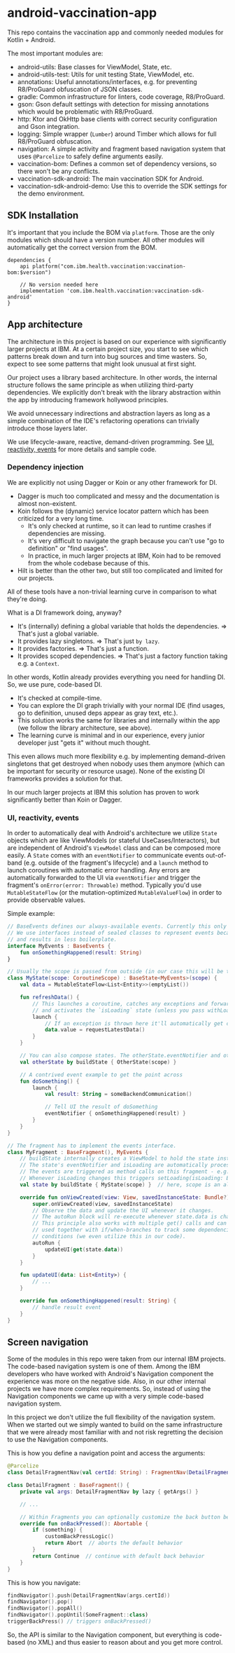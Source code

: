 # android-vaccination-app

This repo contains the vaccination app and commonly needed modules for Kotlin + Android.

The most important modules are:

* android-utils: Base classes for ViewModel, State, etc.
* android-utils-test: Utils for unit testing State, ViewModel, etc.
* annotations: Useful annotations/interfaces, e.g. for preventing R8/ProGuard obfuscation of JSON classes.
* gradle: Common infrastructure for linters, code coverage, R8/ProGuard.
* gson: Gson default settings with detection for missing annotations which would be problematic with R8/ProGuard.
* http: Ktor and OkHttp base clients with correct security configuration and Gson integration.
* logging: Simple wrapper (`Lumber`) around Timber which allows for full R8/ProGuard obfuscation.
* navigation: A simple activity and fragment based navigation system that uses `@Parcelize` to safely define arguments easily.
* vaccination-bom: Defines a common set of dependency versions, so there won't be any conflicts.
* vaccination-sdk-android: The main vaccination SDK for Android.
* vaccination-sdk-android-demo: Use this to override the SDK settings for the demo environment.

## SDK Installation

It's important that you include the BOM via `platform`. Those are the only modules which should have a version number. All other modules will automatically get the correct version from the BOM.

```
dependencies {
    api platform("com.ibm.health.vaccination:vaccination-bom:$version")

    // No version needed here
    implementation 'com.ibm.health.vaccination:vaccination-sdk-android'
}
```

## App architecture

The architecture in this project is based on our experience with significantly larger projects at IBM.
At a certain project size, you start to see which patterns break down and turn into bug sources and time wasters.
So, expect to see some patterns that might look unusual at first sight.

Our project uses a library based architecture.
In other words, the internal structure follows the same principle as when utilizing third-party dependencies.
We explicitly don't break with the library abstraction within the app by introducing framework hollywood principles.

We avoid unnecessary indirections and abstraction layers as long as a simple combination of the IDE's refactoring operations can trivially introduce those layers later.

We use lifecycle-aware, reactive, demand-driven programming. See [UI, reactivity, events](#ui-reactivity-events) for more details and sample code.

### Dependency injection

We are explicitly not using Dagger or Koin or any other framework for DI.

* Dagger is much too complicated and messy and the documentation is almost non-existent.
* Koin follows the (dynamic) service locator pattern which has been criticized for a very long time.
  * It's only checked at runtime, so it can lead to runtime crashes if dependencies are missing.
  * It's very difficult to navigate the graph because you can't use "go to definition" or "find usages".
  * In practice, in much larger projects at IBM, Koin had to be removed from the whole codebase because of this.
* Hilt is better than the other two, but still too complicated and limited for our projects.

All of these tools have a non-trivial learning curve in comparison to what they're doing.

What is a DI framework doing, anyway?

* It's (internally) defining a global variable that holds the dependencies. => That's just a global variable.
* It provides lazy singletons. => That's just `by lazy`.
* It provides factories. => That's just a function.
* It provides scoped dependencies. => That's just a factory function taking e.g. a `Context`.

In other words, Kotlin already provides everything you need for handling DI. So, we use pure, code-based DI.

* It's checked at compile-time.
* You can explore the DI graph trivially with your normal IDE (find usages, go to definition, unused deps appear as gray text, etc.).
* This solution works the same for libraries and internally within the app (we follow the library architecture, see above).
* The learning curve is minimal and in our experience, every junior developer just "gets it" without much thought.

This even allows much more flexibility e.g. by implementing demand-driven singletons that get destroyed when nobody uses them anymore (which can be important for security or resource usage).
None of the existing DI frameworks provides a solution for that.

In our much larger projects at IBM this solution has proven to work significantly better than Koin or Dagger.

### UI, reactivity, events

In order to automatically deal with Android's architecture we utilize `State` objects which are like ViewModels (or stateful UseCases/Interactors), but are independent of Android's `ViewModel` class and can be composed more easily.
A `State` comes with an `eventNotifier` to communicate events out-of-band (e.g. outside of the fragment's lifecycle) and a `launch` method to launch coroutines with automatic error handling.
Any errors are automatically forwarded to the UI via `eventNotifier` and trigger the fragment's `onError(error: Throwable)` method.
Typically you'd use `MutableStateFlow` (or the mutation-optimized `MutableValueFlow`) in order to provide observable values.

Simple example:

```kotlin
// BaseEvents defines our always-available events. Currently this only contains onError(error: Throwable).
// We use interfaces instead of sealed classes to represent events because that is more composable (like union types)
// and results in less boilerplate.
interface MyEvents : BaseEvents {
    fun onSomethingHappened(result: String)
}

// Usually the scope is passed from outside (in our case this will be the viewModelScope).
class MyState(scope: CoroutineScope) : BaseState<MyEvents>(scope) {
    val data = MutableStateFlow<List<Entity>>(emptyList())

    fun refreshData() {
        // This launches a coroutine, catches any exceptions and forwards them via eventNotifier { onError(error) }
        // and activates the `isLoading` state (unless you pass withLoading = false).
        launch {
            // If an exception is thrown here it'll automatically get caught trigger BaseFragment.onError(exception)
            data.value = requestLatestData()
        }
    }

    // You can also compose states. The otherState.eventNotifier and otherState.isLoading will get merged into MyState.
    val otherState by buildState { OtherState(scope) }

    // A contrived event example to get the point across
    fun doSomething() {
        launch {
            val result: String = someBackendCommunication()

            // Tell UI the result of doSomething
            eventNotifier { onSomethingHappened(result) }
        }
    }
}

// The fragment has to implement the events interface.
class MyFragment : BaseFragment(), MyEvents {
    // buildState internally creates a ViewModel to hold the state instance.
    // The state's eventNotifier and isLoading are automatically processed.
    // The events are triggered as method calls on this fragment - e.g. onError(throwable).
    // Whenever isLoading changes this triggers setLoading(isLoading: Boolean).
    val state by buildState { MyState(scope) }  // here, scope is an alias for the viewModelScope

    override fun onViewCreated(view: View, savedInstanceState: Bundle?) {
        super.onViewCreated(view, savedInstanceState)
        // Observe the data and update the UI whenever it changes.
        // The autoRun block will re-execute whenever state.data is changed.
        // This principle also works with multiple get() calls and can even be
        // used together with if/when-branches to track some dependencies only under certain
        // conditions (we even utilize this in our code).
        autoRun {
            updateUI(get(state.data))
        }
    }

    fun updateUI(data: List<Entity>) {
        // ...
    }

    override fun onSomethingHappened(result: String) {
        // handle result event
    }
}
```

## Screen navigation

Some of the modules in this repo were taken from our internal IBM projects.
The code-based navigation system is one of them.
Among the IBM developers who have worked with Android's Navigation component the experience was more on the negative side.
Also, in our other internal projects we have more complex requirements.
So, instead of using the Navigation components we came up with a very simple code-based navigation system.

In this project we don't utilize the full flexibility of the navigation system.
When we started out we simply wanted to build on the same infrastructure that we were already most familiar with and not risk regretting the decision to use the Navigation components.

This is how you define a navigation point and access the arguments:

```kotlin
@Parcelize
class DetailFragmentNav(val certId: String) : FragmentNav(DetailFragment::class)

class DetailFragment : BaseFragment() {
    private val args: DetailFragmentNav by lazy { getArgs() }

    // ...

    // Within Fragments you can optionally customize the back button behavior
    override fun onBackPressed(): Abortable {
        if (something) {
            customBackPressLogic()
            return Abort  // aborts the default behavior
        }
        return Continue  // continue with default back behavior
    }
}
```

This is how you navigate:

```kotlin
findNavigator().push(DetailFragmentNav(args.certId))
findNavigator().pop()
findNavigator().popAll()
findNavigator().popUntil(SomeFragment::class)
triggerBackPress() // triggers onBackPressed()
```

So, the API is similar to the Navigation component, but everything is code-based (no XML) and thus easier to reason about and you get more control.
